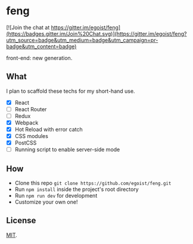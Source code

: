 # feng

[![Join the chat at https://gitter.im/egoist/feng](https://badges.gitter.im/Join%20Chat.svg)](https://gitter.im/egoist/feng?utm_source=badge&utm_medium=badge&utm_campaign=pr-badge&utm_content=badge)

front-end: new generation.

## What

I plan to scaffold these techs for my short-hand use.

- [x] React
- [ ] React Router
- [ ] Redux
- [x] Webpack
- [x] Hot Reload with error catch
- [x] CSS modules
- [x] PostCSS
- [ ] Running script to enable server-side mode

## How

- Clone this repo `git clone https://github.com/egoist/feng.git`
- Run `npm install` inside the project's root directory
- Run `npm run dev` for development
- Customize your own one!

## License

[MIT](/LICENSE).
